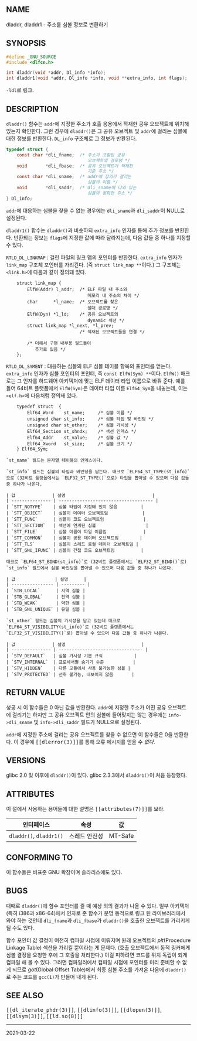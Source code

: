 ## NAME

dladdr, dladdr1 - 주소를 심볼 정보로 변환하기

## SYNOPSIS

```c
#define _GNU_SOURCE
#include <dlfcn.h>

int dladdr(void *addr, Dl_info *info);
int dladdr1(void *addr, Dl_info *info, void **extra_info, int flags);
```

`-ldl`로 링크.

## DESCRIPTION

`dladdr()` 함수는 `addr`에 지정한 주소가 호출 응용에서 적재한 공유 오브젝트에 위치해 있는지 확인한다. 그런 경우에 `dladdr()`은 그 공유 오브젝트 및 `addr`에 걸리는 심볼에 대한 정보를 반환한다. `DL_info` 구조체로 그 정보가 반환된다.

```c
typedef struct {
    const char *dli_fname;  /* 주소가 포함된 공유
                               오브젝트의 경로명 */
    void       *dli_fbase;  /* 공유 오브젝트가 적재된
                               기준 주소 */
    const char *dli_sname;  /* addr에 정의가 걸리는
                               심볼의 이름 */
    void       *dli_saddr;  /* dli_sname에 나와 있는
                               심볼의 정확한 주소 */
} Dl_info;
```

`addr`에 대응하는 심볼을 찾을 수 없는 경우에는 `dli_sname`과 `dli_saddr`이 NULL로 설정된다.

`dladdr1()` 함수는 `dladdr()`과 비슷하되 `extra_info` 인자를 통해 추가 정보를 반환한다. 반환되는 정보는 `flags`에 지정한 값에 따라 달라지는데, 다음 값들 중 하나를 지정할 수 있다.

`RTLD_DL_LINKMAP`
:   걸린 파일의 링크 맵의 포인터를 반환한다. `extra_info` 인자가 `link_map` 구조체 포인터를 가리킨다. (즉 `struct link_map **`이다.) 그 구조체는 `<link.h>`에 다음과 같이 정의돼 있다.

        struct link_map {
            ElfW(Addr) l_addr;  /* ELF 파일 내 주소와
                                   메모리 내 주소의 차이 */
            char      *l_name;  /* 오브젝트를 찾은
                                   절대 경로명 */
            ElfW(Dyn) *l_ld;    /* 공유 오브젝트의
                                   dynamic 섹션 */
            struct link_map *l_next, *l_prev;
                                /* 적재된 오브젝트들을 연결 */

            /* 더해서 구현 내부용 필드들이
               추가로 있음 */
        };

`RTLD_DL_SYMENT`
:   대응하는 심볼의 ELF 심볼 테이블 항목의 포인터를 얻는다. `extra_info` 인자가 심볼 포인터의 포인터, 즉 `const ElfW(Sym) **`이다. `ElfW()` 매크로는 그 인자를 하드웨어 아키텍처에 맞는 ELF 데이터 타입 이름으로 바꿔 준다. 예를 들어 64비트 플랫폼에서 `ElfW(Sym)`은 데이터 타입 이름 `Elf64_Sym`을 내놓는데, 이는 `<elf.h>`에 다음처럼 정의돼 있다.

        typedef struct  {
            Elf64_Word    st_name;     /* 심볼 이름 */
            unsigned char st_info;     /* 심볼 타입 및 바인딩 */
            unsigned char st_other;    /* 심볼 가시성 */
            Elf64_Section st_shndx;    /* 섹션 인덱스 */
            Elf64_Addr    st_value;    /* 심볼 값 */
            Elf64_Xword   st_size;     /* 심볼 크기 */
        } Elf64_Sym;

    `st_name` 필드는 문자열 테이블의 인덱스이다.

    `st_info` 필드는 심볼의 타입과 바인딩을 담는다. 매크로 `ELF64_ST_TYPE(st_info)`으로 (32비트 플랫폼에서는 `ELF32_ST_TYPE()`으로) 타입을 뽑아낼 수 있으며 다음 값들 중 하나가 나온다.

    | 값              | 설명                                 |
    | --------------- | ------------------------------------ |
    | `STT_NOTYPE`    | 심볼 타입이 지정돼 있지 않음         |
    | `STT_OBJECT`    | 심볼이 데이터 오브젝트임             |
    | `STT_FUNC`      | 심볼이 코드 오브젝트임               |
    | `STT_SECTION`   | 섹션에 연계된 심볼                   |
    | `STT_FILE`      | 심볼 이름이 파일 이름임              |
    | `STT_COMMON`    | 심볼이 공용 데이터 오브젝트임        |
    | `STT_TLS`       | 심볼이 스레드 로컬 데이터 오브젝트임 |
    | `STT_GNU_IFUNC` | 심볼이 간접 코드 오브젝트임          |

    매크로 `ELF64_ST_BIND(st_info)`로 (32비트 플랫폼에서는 `ELF32_ST_BIND()`로) `st_info` 필드에서 심볼 바인딩을 뽑아낼 수 있으며 다음 값들 중 하나가 나온다.

    | 값               | 설명      |
    | ---------------- | --------- |
    | `STB_LOCAL`      | 지역 심볼 |
    | `STB_GLOBAL`     | 전역 심볼 |
    | `STB_WEAK`       | 약한 심볼 |
    | `STB_GNU_UNIQUE` | 유일 심볼 |

    `st_other` 필드는 심볼의 가시성을 담고 있는데 매크로 `ELF64_ST_VISIBILITY(st_info)`로 (32비트 플랫폼에서는 `ELF32_ST_VISIBILITY()`로) 뽑아낼 수 있으며 다음 값들 중 하나가 나온다.

    | 값              | 설명                             |
    | --------------- | -------------------------------- |
    | `STV_DEFAULT`   | 심볼 가시성 기본 규칙            |
    | `STV_INTERNAL`  | 프로세서별 숨기기 수준           |
    | `STV_HIDDEN`    | 다른 모듈에서 사용 불가능한 심볼 |
    | `STV_PROTECTED` | 선취 불가능, 내보이지 않음       |

## RETURN VALUE

성공 시 이 함수들은 0 아닌 값을 반환한다. `addr`에 지정한 주소가 어떤 공유 오브젝트에 걸리기는 하지만 그 공유 오브젝트 안의 심볼에 들어맞지는 않는 경우에는 `info->dli_sname` 및 `info->dli_saddr` 필드가 NULL으로 설정된다.

`addr`에 지정한 주소에 걸리는 공유 오브젝트를 찾을 수 없으면 이 함수들은 0을 반환한다. 이 경우에 <tt>[[dlerror(3)]]</tt>를 통해 오류 메시지를 얻을 수 *없다*.

## VERSIONS

glibc 2.0 및 이후에 `dladdr()`이 있다. glibc 2.3.3에서 `dladdr1()`이 처음 등장했다.

## ATTRIBUTES

이 절에서 사용하는 용어들에 대한 설명은 <tt>[[attributes(7)]]</tt>를 보라.

| 인터페이스 | 속성 | 값 |
| --- | --- | --- |
| `dladdr()`, `dladdr1()` | 스레드 안전성 | MT-Safe |

## CONFORMING TO

이 함수들은 비표준 GNU 확장이며 솔라리스에도 있다.

## BUGS

때때로 `dladdr()`에 함수 포인터를 줄 때 예상 외의 결과가 나올 수 있다. 일부 아키텍처(특히 i386과 x86-64)에서 인자로 준 함수가 분명 동적으로 링크 된 라이브러리에서 와야 하는 것인데 `dli_fname`과 `dli_fbase`가 `dladdr()`을 호출한 오브젝트를 가리키게 될 수도 있다.

함수 포인터 값 결정이 여전히 컴파일 시점에 이뤄지며 원래 오브젝트의 *plt*(Procedure Linkage Table) 섹션을 가리킬 뿐이라는 게 문제다. (호출 오브젝트에서 동적 링커에게 심볼 결정을 요청한 후에 그 호출을 처리한다.) 이걸 피하려면 코드를 위치 독립이 되게 컴파일 해 볼 수 있다. 그러면 컴파일러에서 컴파일 시점에 포인터를 미리 준비할 수 없게 되므로 *got*(Global Offset Table)에서 최종 심볼 주소를 가져온 다음에 `dladdr()`로 주는 코드를 `gcc(1)`가 만들어 내게 된다.

## SEE ALSO

<tt>[[dl_iterate_phdr(3)]]</tt>, <tt>[[dlinfo(3)]]</tt>, <tt>[[dlopen(3)]]</tt>, <tt>[[dlsym(3)]]</tt>, <tt>[[ld.so(8)]]</tt>

----

2021-03-22
